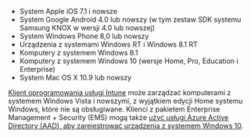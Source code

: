 
  - System Apple iOS 7.1 i nowsze
  - System Google Android 4.0 lub nowszy (w tym zestaw SDK systemu Samsung KNOX w wersji 4.0 lub nowszej)
  - System Windows Phone 8,0 lub nowszy
  - Urządzenia z systemami Windows RT i Windows 8.1 RT
  - Komputery z systemem Windows 8.1
  - Komputery z systemem Windows 10 (wersje Home, Pro, Education i Enterprise)
  - System Mac OS X 10.9 lub nowszy

[Klient oprogramowania usługi Intune](/intune/deploy-use/manage-windows-pcs-with-microsoft-intune) może zarządzać komputerami z systemem Windows Vista i nowszymi, z wyjątkiem edycji Home systemu Windows, które nie są obsługiwane.  Klienci z pakietem Enterprise Management + Security (EMS) mogą także [użyć usługi Azure Active Directory (AAD), aby zarejestrować urządzenia z systemem Windows 10](set-up-windows-device-management-with-microsoft-intune.md#azure-active-directory-enrollment).


<!--HONumber=Sep16_HO2-->


